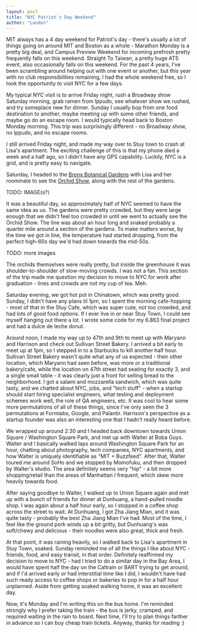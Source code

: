 ```yaml
---
layout: post
title: "NYC Patriot's Day Weekend"
author: "Landon"
---
```


MIT always has a 4 day weekend for Patriot's day - there's usually a lot of things going on around MIT and Boston as a whole - Marathon Monday is a pretty big deal, and Campus Preview Weekend for incoming prefrosh pretty frequently falls on this weekend. Straight To Taiwan, a pretty huge ATS event, also occasionally falls on this weekend. For the past 4 years, I've been scrambling around helping out with one event or another, but this year with no club responsibilities remaining, I had the whole weekend free, so I took the opportunity to visit NYC for a few days.

My typical NYC visit is to arrive Friday night, rush a Broadway show Saturday morning, grab ramen from Ippudo, see whatever show we rushed, and try someplace new for dinner. Sunday I usually bop from one food destination to another, maybe meeting up with some other friends, and maybe go do an escape room. I would typically head back to Boston Monday morning. This trip was surprisingly different - no Broadway show, no Ippudo, and no escape rooms.

I still arrived Friday night, and made my way over to Stuy town to crash at Lisa's apartment. The exciting challenge of this is that my phone died a week and a half ago, so I didn't have any GPS capability. Luckily, NYC is a grid, and is pretty easy to navigate.

Saturday, I headed to the [Bronx Botanical Gardens](https://www.nybg.org/) with Lisa and her roommate to see the [Orchid Show](https://www.nybg.org/event/the-orchid-show/), along with the rest of the gardens.

TODO: IMAGE(s?)

It was a beautiful day, so approximately half of NYC seemed to have the same idea as us. The gardens were pretty crowded, but they were large enough that we didn't feel too crowded in until we went to actually see the Orchid Show. The line was about an hour long and snaked probably a quarter mile around a section of the gardens. To make matters worse, by the time we got in line, the temperature had started dropping, from the perfect high-60s day we'd had down towards the mid-50s.

TODO: more images

The orchids themselves were really pretty, but inside the greenhouse it was shoulder-to-shoulder of slow-moving crowds. I was not a fan. This section of the trip made me question my decision to move to NYC for work after graduation - lines and crowds are not my cup of tea. Meh.

Saturday evening, we got hot pot in Chinatown, which was pretty good. Sunday, I didn't have any plans til 1pm, so I spent the morning cafe-hopping - most of that in the Stuy Cafe, which was super cute, not too crowded, and had lots of good food options. If I ever live in or near Stuy Town, I could see myself hanging out there a lot. I wrote some code for my 6.863 final project and had a dulce de leche donut.

Around noon, I made my way up to 47th and 9th to meet up with Maryann and Harrison and check out Sullivan Street Bakery. I arrived a bit early to meet up at 1pm, so I stepped in to a Starbucks to kill another half hour. Sullivan Street Bakery wasn't quite what any of us expected - their other location, which Maryann had seen before, was more or a traditional bakery/cafe, while the location on 47th street had seating for exactly 3, and a single small table - it was clearly just a front for selling bread to the neighborhood. I got a salami and mozzarella sandwich, which was quite tasty, and we chatted about NYC, jobs, and "tech stuff" - when a startup should start hiring specialist engineers, what testing and deployment schemes work well, the role of QA engineers, etc. It was cool to hear some more permutations of all of these things, since I've only seen the 3 permutations at Formlabs, Google, and Palantir. Harrison's perspective as a startup founder was also an interesting one that I hadn't really heard before.

We wrapped up around 2:30 and I headed back downtown towards Union Square / Washington Square Park, and met up with Walter at Boba Guys. Walter and I basically walked laps around Washington Square Park for an hour, chatting about photography, tech companies, NYC apartments, and how Walter is uniquely identifiable as "MIT + Buzzfeed". After that, Walter toured me around SoHo and we stopped by Momofuku, and then dropped by Walter's studio. The area definitely seems very "hip" - a bit more shopping/retail than the areas of Manhattan I frequent, which skew more heavily towards food.

After saying goodbye to Walter, I walked up to Union Square again and met up with a bunch of friends for dinner at Dunhuang, a hand-pulled noodle shop. I was again about a half hour early, so I stopped in a coffee shop across the street to wait. At Dunhuang, I got Zha Jiang Mian, and it was quite tasty - probably the best Zha Jiang Mian I've had. Most of the time, I feel like the ground pork winds up a bit gritty, but Dunhuang's was soft/chewy and delicious - their noodles were also great, thick and fresh.

At that point, it was raining heavily, so I walked back to Lisa's apartment in Stuy Town, soaked. Sunday reminded me of all the things I like about NYC - friends, food, and easy transit, in that order. Definitely reaffirmed my decision to move to NYC - had I tried to do a similar day in the Bay Area, I would have spent half the day on the Caltrain or BART trying to get around, and if I'd arrived early or had interstitial time like I did, I wouldn't have had such ready access to coffee shops or bakeries to pop in for a half hour unplanned. Aside from getting soaked walking home, it was an excellent day.

Now, it's Monday and I'm writing this on the bus home. I'm reminded strongly why I prefer taking the train - the bus is jerky, cramped, and required waiting in the rain to board. Next time, I'll try to plan things farther in advance so I can buy cheap train tickets. Anyway, thanks for reading :)
